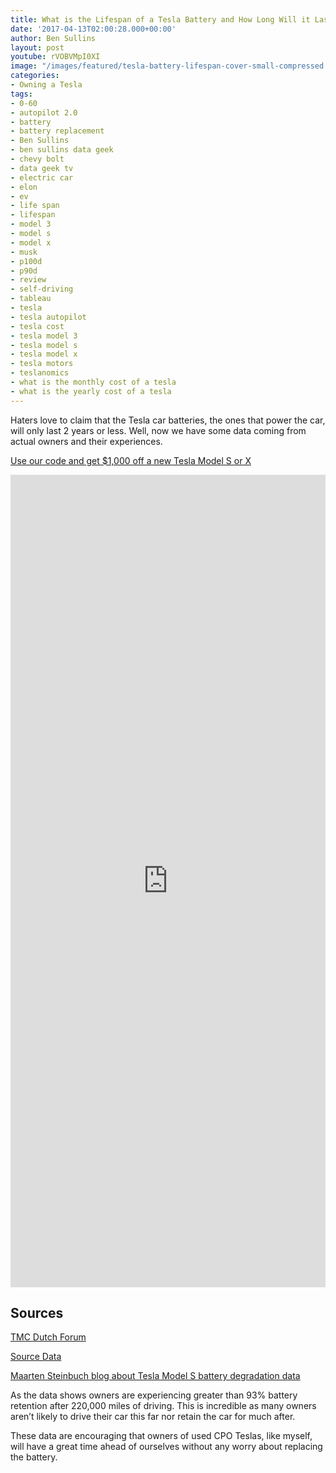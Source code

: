 ```yaml
---
title: What is the Lifespan of a Tesla Battery and How Long Will it Last?
date: '2017-04-13T02:00:28.000+00:00'
author: Ben Sullins
layout: post
youtube: rVOBVMpI0XI
image: "/images/featured/tesla-battery-lifespan-cover-small-compressed.jpg"
categories:
- Owning a Tesla
tags:
- 0-60
- autopilot 2.0
- battery
- battery replacement
- Ben Sullins
- ben sullins data geek
- chevy bolt
- data geek tv
- electric car
- elon
- ev
- life span
- lifespan
- model 3
- model s
- model x
- musk
- p100d
- p90d
- review
- self-driving
- tableau
- tesla
- tesla autopilot
- tesla cost
- tesla model 3
- tesla model s
- tesla model x
- tesla motors
- teslanomics
- what is the monthly cost of a tesla
- what is the yearly cost of a tesla
---
```

Haters love to claim that the Tesla car batteries, the ones that power the car, will only last 2 years or less. Well, now we have some data coming from actual owners and their experiences.

[Use our code and get $1,000 off a new Tesla Model S or X](https://teslanomics.co/td)

<iframe frameborder="0" marginheight="0" marginwidth="0" allowtransparency="true" class="tableauViz" style="display: block; width: 100%; height: 1300; margin: 0px; padding: 0px; border: none;" width="100%" height="1300" src="https://public.tableau.com/views/TeslaBatteryDegradation/viz?:embed=y&:display_count=yes?:embed=y&:showVizHome=no&:hoswidtt_url=https%3A%2F%2Fpublic.tableau.com%2F&:tabs=yes&:toolbar=yes&:animate_transition=yes&:display_static_image=no&:display_spinner=no&:display_overlay=yes&:display_count=yes"></iframe>

## Sources

[TMC Dutch Forum](https://teslamotorsclub.com/tmc/threads/maxrange.35978/)

[Source Data](https://docs.google.com/spreadsheets/d/t024bMoRiDPIDialGnuKPsg/edit#gid=1669966328)

<a href="https://steinbuch.wordpress.com/2015/01/24/tesla-model-s-battery-degradation-data/" target="_blank">Maarten Steinbuch blog about Tesla Model S battery degradation data</a>

As the data shows owners are experiencing greater than 93% battery retention after 220,000 miles of driving. This is incredible as many owners aren&#8217;t likely to drive their car this far nor retain the car for much after.

These data are encouraging that owners of used CPO Teslas, like myself, will have a great time ahead of ourselves without any worry about replacing the battery.
